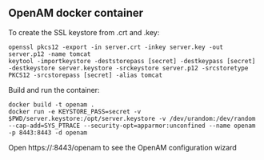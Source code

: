 OpenAM docker container
-----------------------

To create the SSL keystore from .crt and .key:

    openssl pkcs12 -export -in server.crt -inkey server.key -out server.p12 -name tomcat
    keytool -importkeystore -deststorepass [secret] -destkeypass [secret] -destkeystore server.keystore -srckeystore server.p12 -srcstoretype PKCS12 -srcstorepass [secret] -alias tomcat

Build and run the container:

    docker build -t openam .
    docker run -e KEYSTORE_PASS=secret -v $PWD/server.keystore:/opt/server.keystore -v /dev/urandom:/dev/random --cap-add=SYS_PTRACE --security-opt=apparmor:unconfined --name openam -p 8443:8443 -d openam

Open https://<ip>:8443/openam to see the OpenAM configuration wizard
